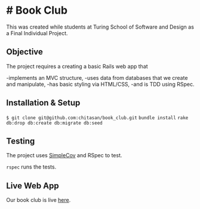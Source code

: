 # # Book Club

This was created while students at Turing School of Software and Design as a Final Individual Project. 

## Objective
The project requires a creating a basic Rails web app that 

  -implements an MVC structure,
  -uses data from databases that we create and manipulate,
  -has basic styling via HTML/CSS,
  -and is TDD using RSpec.

## Installation & Setup
`$ git clone git@github.com:chitasan/book_club.git`
`bundle install`
`rake db:drop db:create db:migrate db:seed`

## Testing
The project uses <a href="https://github.com/colszowka/simplecov"> SimpleCov</a> and <a href="https://github.com/rspec/rspec"> </a>RSpec to test. 

`rspec` runs the tests.

## Live Web App
Our book club is live <a href="https://peaceful-journey-37079.herokuapp.com/"> here</a>. 


